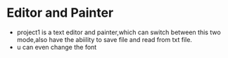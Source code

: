 # Editor and Painter
- project1 is a text editor and painter,which can switch between this two mode,also have the abiility to save file and read from txt file.
- u can even change the font
